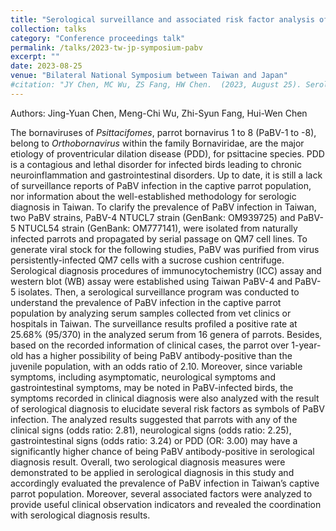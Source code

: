 ```yaml
---
title: "Serological surveillance and associated risk factor analysis of parrot bornavirus infection in parrots in Taiwan"
collection: talks
category: "Conference proceedings talk"
permalink: /talks/2023-tw-jp-symposium-pabv
excerpt: ""
date: 2023-08-25
venue: "Bilateral National Symposium between Taiwan and Japan"
#citation: "JY Chen, MC Wu, ZS Fang, HW Chen.  (2023, August 25). Serological surveillance and associated risk factor analysis of parrot bornavirus infection in parrot in Taiwan. Bilateral national symposium between Taiwan and Japan, Taipei, Taiwan."
---
```


Authors: Jing-Yuan Chen, Meng-Chi Wu, Zhi-Syun Fang, Hui-Wen Chen

The bornaviruses of _Psittacifomes_, parrot bornavirus 1 to 8 (PaBV-1 to -8), belong to _Orthobornavirus_ within the family Bornaviridae, are the major etiology of proventricular dilation disease (PDD), for psittacine species. PDD is a contagious and lethal disorder for infected birds leading to chronic neuroinflammation and gastrointestinal disorders. Up to date, it is still a lack of surveillance reports of PaBV infection in the captive parrot population, nor information about the well-established methodology for serologic diagnosis in Taiwan. To clarify the prevalence of PaBV infection in Taiwan, two PaBV strains, PaBV-4 NTUCL7 strain (GenBank: OM939725) and PaBV-5 NTUCL54 strain (GenBank: OM777141), were isolated from naturally infected parrots and propagated by serial passage on QM7 cell lines. To generate viral stock for the following studies, PaBV was purified from virus persistently-infected QM7 cells with a sucrose cushion centrifuge. Serological diagnosis procedures of immunocytochemistry (ICC) assay and western blot (WB) assay were established using Taiwan PaBV-4 and PaBV-5 isolates. Then, a serological surveillance program was conducted to understand the prevalence of PaBV infection in the captive parrot population by analyzing serum samples collected from vet clinics or hospitals in Taiwan. The surveillance results profiled a positive rate at 25.68% (95/370) in the analyzed serum from 16 genera of parrots. Besides, based on the recorded information of clinical cases, the parrot over 1-year-old has a higher possibility of being PaBV antibody-positive than the juvenile population, with an odds ratio of 2.10. Moreover, since variable symptoms, including asymptomatic, neurological symptoms and gastrointestinal symptoms, may be noted in PaBV-infected birds, the symptoms recorded in clinical diagnosis were also analyzed with the result of serological diagnosis to elucidate several risk factors as symbols of PaBV infection. The analyzed results suggested that parrots with any of the clinical signs (odds ratio: 2.81), neurological signs (odds ratio: 2.25), gastrointestinal signs (odds ratio: 3.24) or PDD (OR: 3.00) may have a significantly higher chance of being PaBV antibody-positive in serological diagnosis result. Overall, two serological diagnosis measures were demonstrated to be applied in serological diagnosis in this study and accordingly evaluated the prevalence of PaBV infection in Taiwan’s captive parrot population. Moreover, several associated factors were analyzed to provide useful clinical observation indicators and revealed the coordination with serological diagnosis results.
